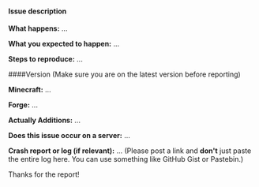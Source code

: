 #### Issue description

__What happens:__ ...

__What you expected to happen:__ ...

__Steps to reproduce:__ ...

####Version  (Make sure you are on the latest version before reporting)

__Minecraft:__ ...

__Forge:__ ...

__Actually Additions:__ ...

__Does this issue occur on a server:__ ...

__Crash report or log (if relevant):__ ...
(Please post a link and __don't__ just paste the entire log here. You can use something like GitHub Gist or Pastebin.)

Thanks for the report!